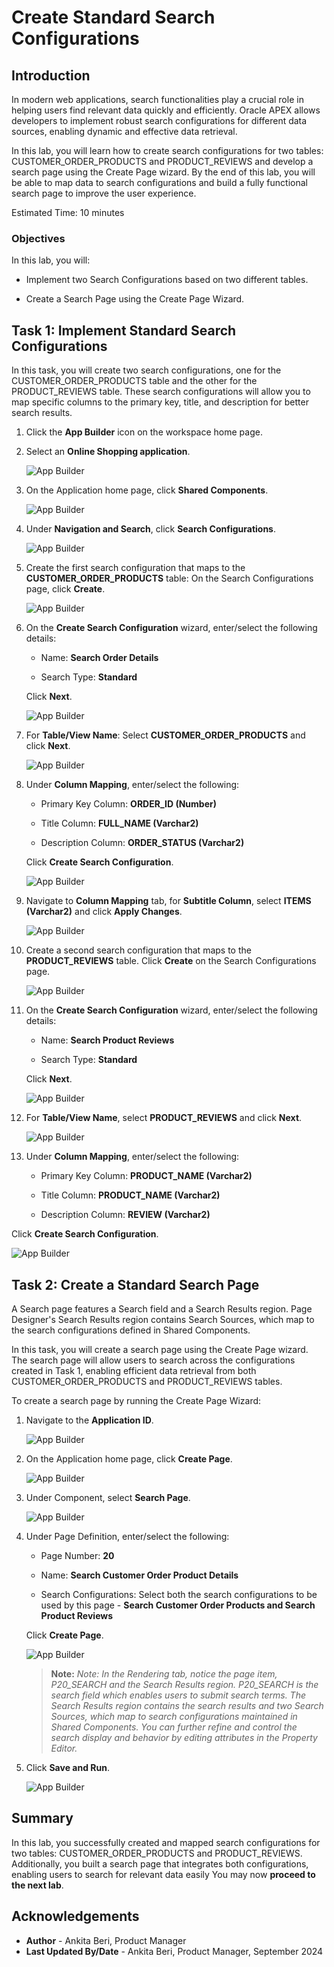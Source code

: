 # Create Standard Search Configurations

## Introduction

In modern web applications, search functionalities play a crucial role in helping users find relevant data quickly and efficiently. Oracle APEX allows developers to implement robust search configurations for different data sources, enabling dynamic and effective data retrieval.

In this lab, you will learn how to create search configurations for two tables: CUSTOMER\_ORDER\_PRODUCTS and PRODUCT\_REVIEWS and develop a search page using the Create Page wizard. By the end of this lab, you will be able to map data to search configurations and build a fully functional search page to improve the user experience.

Estimated Time: 10 minutes

### Objectives

In this lab, you will:

- Implement two Search Configurations based on two different tables.

- Create a Search Page using the Create Page Wizard.

## Task 1: Implement Standard Search Configurations

In this task, you will create two search configurations, one for the CUSTOMER\_ORDER\_PRODUCTS table and the other for the PRODUCT\_REVIEWS table. These search configurations will allow you to map specific columns to the primary key, title, and description for better search results.

1. Click the **App Builder** icon on the workspace home page.

2. Select an **Online Shopping application**.

    ![App Builder](images/click-online-shopping.png " ")

3. On the Application home page, click **Shared Components**.

    ![App Builder](images/sc-shared-comps.png " ")

4. Under **Navigation and Search**, click **Search Configurations**.

    ![App Builder](images/search-configurations.png " ")

5. Create the first search configuration that maps to the **CUSTOMER\_ORDER\_PRODUCTS** table: On the Search Configurations page, click **Create**.

    ![App Builder](images/create-search-configurations.png " ")

6. On the **Create Search Configuration** wizard, enter/select the following details:

    - Name: **Search Order Details**

    - Search Type: **Standard**

     Click **Next**.

   ![App Builder](images/search-conf.png " ")

7. For **Table/View Name**: Select **CUSTOMER\_ORDER\_PRODUCTS** and click **Next**.

   ![App Builder](images/search-conf2.png " ")

8. Under **Column Mapping**, enter/select the following:

     - Primary Key Column: **ORDER\_ID (Number)**

     - Title Column: **FULL\_NAME (Varchar2)**

     - Description Column: **ORDER\_STATUS (Varchar2)**

    Click **Create Search Configuration**.

    ![App Builder](images/search-conf3.png " ")

9. Navigate to **Column Mapping** tab, for **Subtitle Column**, select **ITEMS (Varchar2)** and click **Apply Changes**.

   ![App Builder](images/column-mapping.png " ")

10. Create a second search configuration that maps to the **PRODUCT_REVIEWS** table. Click **Create** on the Search Configurations page.

    ![App Builder](images/create-column-mapping.png " ")

11. On the **Create Search Configuration** wizard, enter/select the following details:

     - Name: **Search Product Reviews**

     - Search Type: **Standard**

    Click **Next**.

    ![App Builder](images/2-search-conf0.png " ")

12. For **Table/View Name**, select **PRODUCT_REVIEWS** and click **Next**.

    ![App Builder](images/2-search-conf2.png " ")

13. Under **Column Mapping**, enter/select the following:

     - Primary Key Column: **PRODUCT\_NAME (Varchar2)**

     - Title Column: **PRODUCT\_NAME (Varchar2)**

     - Description Column: **REVIEW (Varchar2)**

   Click **Create Search Configuration**.

   ![App Builder](images/2-search-conf3.png " ")

## Task 2: Create a Standard Search Page

A Search page features a Search field and a Search Results region. Page Designer's Search Results region contains Search Sources, which map to the search configurations defined in Shared Components.

In this task, you will create a search page using the Create Page wizard. The search page will allow users to search across the configurations created in Task 1, enabling efficient data retrieval from both CUSTOMER\_ORDER\_PRODUCTS and PRODUCT\_REVIEWS tables.

To create a search page by running the Create Page Wizard:

1. Navigate to the **Application ID**.

    ![App Builder](images/app-id-sc.png " ")

2. On the Application home page, click **Create Page**.

    ![App Builder](images/create-page-sc.png " ")

3. Under Component, select **Search Page**.

    ![App Builder](images/select-search-page.png " ")

4. Under Page Definition, enter/select the following:

     - Page Number: **20**

     - Name: **Search Customer Order Product Details**

     - Search Configurations: Select both the search configurations to be used by this page - **Search Customer Order Products and Search Product Reviews**

    Click **Create Page**.

    ![App Builder](images/select-seach-conf.png " ")

    > **Note:** _Note: In the Rendering tab, notice the page item, P20\_SEARCH and the Search Results region. P20\_SEARCH is the search field which enables users to submit search terms. The Search Results region contains the search results and two Search Sources, which map to search configurations maintained in Shared Components. You can further refine and control the search display and behavior by editing attributes in the Property Editor._

5. Click **Save and Run**.

    ![App Builder](images/sc-search.png " ")

## Summary

In this lab, you successfully created and mapped search configurations for two tables: CUSTOMER\_ORDER\_PRODUCTS and PRODUCT\_REVIEWS. Additionally, you built a search page that integrates both configurations, enabling users to search for relevant data easily You may now **proceed to the next lab**.

## Acknowledgements

- **Author** - Ankita Beri, Product Manager
- **Last Updated By/Date** - Ankita Beri, Product Manager, September 2024
